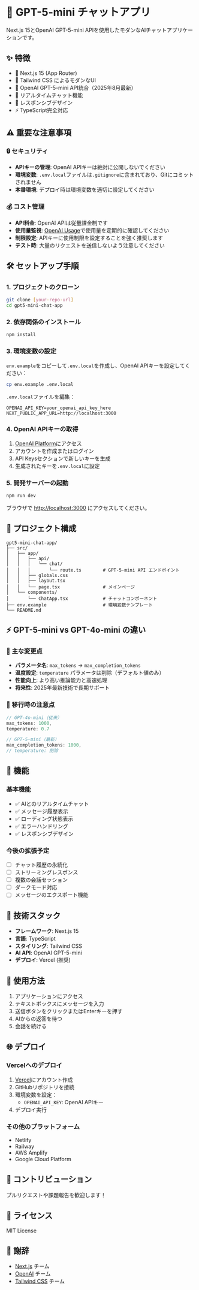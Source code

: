 # 🤖 GPT-5-mini チャットアプリ

Next.js 15とOpenAI GPT-5-mini APIを使用したモダンなAIチャットアプリケーションです。

## ✨ 特徴

- 🚀 Next.js 15 (App Router)
- 🎨 Tailwind CSS によるモダンなUI
- 🤖 OpenAI GPT-5-mini API統合（2025年8月最新）
- 💬 リアルタイムチャット機能
- 📱 レスポンシブデザイン
- ⚡ TypeScript完全対応

## ⚠️ 重要な注意事項

### 🔒 セキュリティ
- **APIキーの管理**: OpenAI APIキーは絶対に公開しないでください
- **環境変数**: `.env.local`ファイルは`.gitignore`に含まれており、Gitにコミットされません
- **本番環境**: デプロイ時は環境変数を適切に設定してください

### 💰 コスト管理
- **API料金**: OpenAI APIは従量課金制です
- **使用量監視**: [OpenAI Usage](https://platform.openai.com/usage)で使用量を定期的に確認してください
- **制限設定**: APIキーに使用制限を設定することを強く推奨します
- **テスト時**: 大量のリクエストを送信しないよう注意してください

## 🛠️ セットアップ手順

### 1. プロジェクトのクローン

```bash
git clone [your-repo-url]
cd gpt5-mini-chat-app
```

### 2. 依存関係のインストール

```bash
npm install
```

### 3. 環境変数の設定

`env.example`をコピーして`.env.local`を作成し、OpenAI APIキーを設定してください：

```bash
cp env.example .env.local
```

`.env.local`ファイルを編集：

```env
OPENAI_API_KEY=your_openai_api_key_here
NEXT_PUBLIC_APP_URL=http://localhost:3000
```

### 4. OpenAI APIキーの取得

1. [OpenAI Platform](https://platform.openai.com/)にアクセス
2. アカウントを作成またはログイン
3. API Keysセクションで新しいキーを生成
4. 生成されたキーを`.env.local`に設定

### 5. 開発サーバーの起動

```bash
npm run dev
```

ブラウザで [http://localhost:3000](http://localhost:3000) にアクセスしてください。

## 📁 プロジェクト構成

```
gpt5-mini-chat-app/
├── src/
│   ├── app/
│   │   ├── api/
│   │   │   └── chat/
│   │   │       └── route.ts        # GPT-5-mini API エンドポイント
│   │   ├── globals.css
│   │   ├── layout.tsx
│   │   └── page.tsx                # メインページ
│   └── components/
│       └── ChatApp.tsx             # チャットコンポーネント
├── env.example                     # 環境変数テンプレート
└── README.md
```

## ⚡ GPT-5-mini vs GPT-4o-mini の違い

### 🔄 **主な変更点**
- **パラメータ名**: `max_tokens` → `max_completion_tokens`
- **温度設定**: `temperature` パラメータは削除（デフォルト値のみ）
- **性能向上**: より高い推論能力と高速処理
- **将来性**: 2025年最新技術で長期サポート

### 📝 **移行時の注意点**
```typescript
// GPT-4o-mini（従来）
max_tokens: 1000,
temperature: 0.7

// GPT-5-mini（最新）
max_completion_tokens: 1000,
// temperature: 削除
```

## 🚀 機能

### 基本機能
- ✅ AIとのリアルタイムチャット
- ✅ メッセージ履歴表示
- ✅ ローディング状態表示
- ✅ エラーハンドリング
- ✅ レスポンシブデザイン

### 今後の拡張予定
- [ ] チャット履歴の永続化
- [ ] ストリーミングレスポンス
- [ ] 複数の会話セッション
- [ ] ダークモード対応
- [ ] メッセージのエクスポート機能

## 🔧 技術スタック

- **フレームワーク**: Next.js 15
- **言語**: TypeScript
- **スタイリング**: Tailwind CSS
- **AI API**: OpenAI GPT-5-mini
- **デプロイ**: Vercel (推奨)

## 📝 使用方法

1. アプリケーションにアクセス
2. テキストボックスにメッセージを入力
3. 送信ボタンをクリックまたはEnterキーを押す
4. AIからの返答を待つ
5. 会話を続ける

## 🌐 デプロイ

### Vercelへのデプロイ

1. [Vercel](https://vercel.com/)にアカウント作成
2. GitHubリポジトリを接続
3. 環境変数を設定：
   - `OPENAI_API_KEY`: OpenAI APIキー
4. デプロイ実行

### その他のプラットフォーム

- Netlify
- Railway
- AWS Amplify
- Google Cloud Platform

## 🤝 コントリビューション

プルリクエストや課題報告を歓迎します！

## 📄 ライセンス

MIT License

## 🙏 謝辞

- [Next.js](https://nextjs.org/) チーム
- [OpenAI](https://openai.com/) チーム
- [Tailwind CSS](https://tailwindcss.com/) チーム
